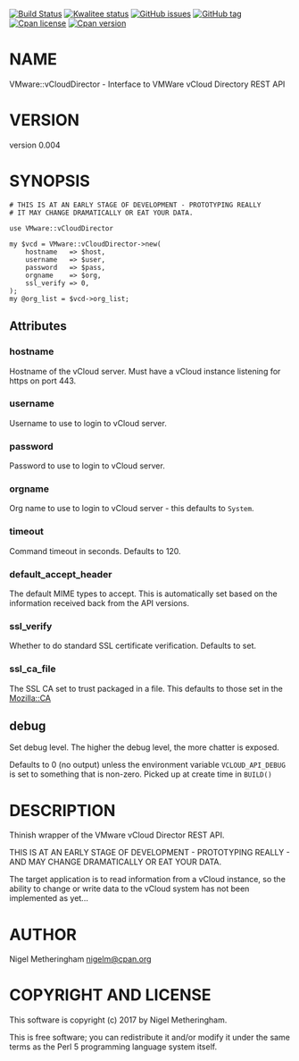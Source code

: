 [![Build Status](https://travis-ci.org/Perl-VMware/perl-VMware-vCloudDirector.svg?branch=master)](https://travis-ci.org/Perl-VMware/perl-VMware-vCloudDirector)
[![Kwalitee status](http://cpants.cpanauthors.org/dist/VMware-vCloudDirector.png)](http://cpants.charsbar.org/dist/overview/VMware-vCloudDirector)
[![GitHub issues](https://img.shields.io/github/issues/Perl-VMware/perl-VMware-vCloudDirector.svg)](https://github.com/Perl-VMware/perl-VMware-vCloudDirector/issues)
[![GitHub tag](https://img.shields.io/github/tag/Perl-VMware/perl-VMware-vCloudDirector.svg)]()
[![Cpan license](https://img.shields.io/cpan/l/VMware-vCloudDirector.svg)](https://metacpan.org/release/VMware-vCloudDirector)
[![Cpan version](https://img.shields.io/cpan/v/VMware-vCloudDirector.svg)](https://metacpan.org/release/VMware-vCloudDirector)

# NAME

VMware::vCloudDirector - Interface to VMWare vCloud Directory REST API

# VERSION

version 0.004

# SYNOPSIS

    # THIS IS AT AN EARLY STAGE OF DEVELOPMENT - PROTOTYPING REALLY
    # IT MAY CHANGE DRAMATICALLY OR EAT YOUR DATA.

    use VMware::vCloudDirector

    my $vcd = VMware::vCloudDirector->new(
        hostname   => $host,
        username   => $user,
        password   => $pass,
        orgname    => $org,
        ssl_verify => 0,
    );
    my @org_list = $vcd->org_list;

## Attributes

### hostname

Hostname of the vCloud server.  Must have a vCloud instance listening for https
on port 443.

### username

Username to use to login to vCloud server.

### password

Password to use to login to vCloud server.

### orgname

Org name to use to login to vCloud server - this defaults to `System`.

### timeout

Command timeout in seconds.  Defaults to 120.

### default\_accept\_header

The default MIME types to accept.  This is automatically set based on the
information received back from the API versions.

### ssl\_verify

Whether to do standard SSL certificate verification.  Defaults to set.

### ssl\_ca\_file

The SSL CA set to trust packaged in a file.  This defaults to those set in the
[Mozilla::CA](https://metacpan.org/pod/Mozilla::CA)

## debug

Set debug level.  The higher the debug level, the more chatter is exposed.

Defaults to 0 (no output) unless the environment variable `VCLOUD_API_DEBUG`
is set to something that is non-zero.  Picked up at create time in `BUILD()`

# DESCRIPTION

Thinish wrapper of the VMware vCloud Director REST API.

THIS IS AT AN EARLY STAGE OF DEVELOPMENT - PROTOTYPING REALLY - AND MAY CHANGE
DRAMATICALLY OR EAT YOUR DATA.

The target application is to read information from a vCloud instance, so the
ability to change or write data to the vCloud system has not been implemented
as yet...

# AUTHOR

Nigel Metheringham <nigelm@cpan.org>

# COPYRIGHT AND LICENSE

This software is copyright (c) 2017 by Nigel Metheringham.

This is free software; you can redistribute it and/or modify it under
the same terms as the Perl 5 programming language system itself.
